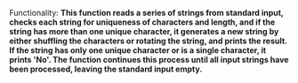 Functionality: **This function reads a series of strings from standard input, checks each string for uniqueness of characters and length, and if the string has more than one unique character, it generates a new string by either shuffling the characters or rotating the string, and prints the result. If the string has only one unique character or is a single character, it prints 'No'. The function continues this process until all input strings have been processed, leaving the standard input empty.**